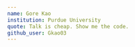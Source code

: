 ```yaml
---
name: Gore Kao
institution: Purdue University
quote: Talk is cheap. Show me the code.
github_user: Gkao03
---
```

